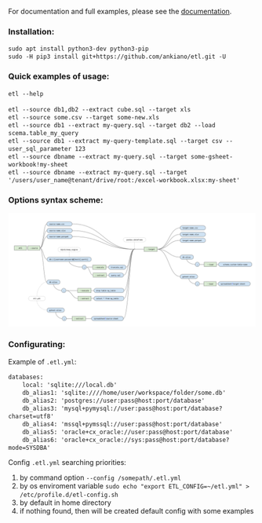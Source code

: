 For documentation and full examples, please see the [documentation](https://etltool.readthedocs.io/en/latest/#).

### Installation:
    sudo apt install python3-dev python3-pip
    sudo -H pip3 install git+https://github.com/ankiano/etl.git -U

### Quick examples of usage:

    etl --help

    etl --source db1,db2 --extract cube.sql --target xls
    etl --source some.csv --target some-new.xls
    etl --source db1 --extract my-query.sql --target db2 --load scema.table_my_query
    etl --source db1 --extract my-query-template.sql --target csv --user_sql_parameter 123
    etl --source dbname --extract my-query.sql --target some-gsheet-workbook!my-sheet
    etl --source dbname --extract my-query.sql --target '/users/user_name@tenant/drive/root:/excel-workbook.xlsx:my-sheet'


### Options syntax scheme:
![img_alt](docs/source/_static/options-scheme.png)

### Configurating:

Example of `.etl.yml`:

    databases:
        local: 'sqlite:///local.db'
        db_alias1: 'sqlite:////home/user/workspace/folder/some.db'
        db_alias2: 'postgres://user:pass@host:port/database'
        db_alias3: 'mysql+pymysql://user:pass@host:port/database?charset=utf8'
        db_alias4: 'mssql+pymssql://user:pass@host:port/database'
        db_alias5: 'oracle+cx_oracle://user:pass@host:port/database'
        db_alias6: 'oracle+cx_oracle://sys:pass@host:port/database?mode=SYSDBA'

Config `.etl.yml` searching priorities:

1. by command option `--config /somepath/.etl.yml`
2. by os enviroment variable ```sudo echo "export ETL_CONFIG=~/etl.yml" > /etc/profile.d/etl-config.sh```
3. by default in home directory
4. if nothing found, then will be created default config with some examples
